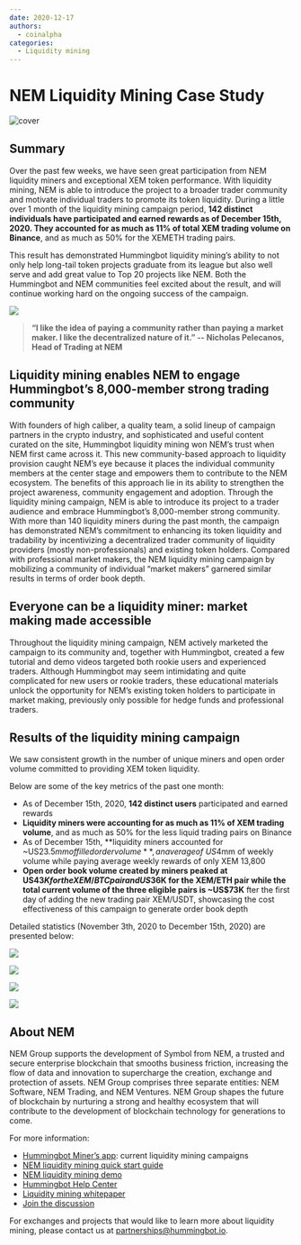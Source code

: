 ```yaml
---
date: 2020-12-17
authors:
  - coinalpha
categories:
  - Liquidity mining
---
```


# NEM Liquidity Mining Case Study

![cover](case-study.png)

## Summary

Over the past few weeks, we have seen great participation from NEM liquidity miners and exceptional XEM token performance. With liquidity mining, NEM is able to introduce the project to a broader trader community and motivate individual traders to promote its token liquidity. During a little over 1 month of the liquidity mining campaign period, **142 distinct individuals have participated and earned rewards as of December 15th, 2020. They accounted for as much as 11% of total XEM trading volume on Binance**, and as much as 50% for the XEMETH trading pairs. 

This result has demonstrated Hummingbot liquidity mining’s ability to not only help long-tail token projects graduate from its league but also well serve and add great value to Top 20 projects like NEM. Both the Hummingbot and NEM communities feel excited about the result, and will continue working hard on the ongoing success of the campaign. 

<!-- more -->

![](price-for-xem.png)

> **“I like the idea of paying a community rather than paying a market maker. I like the decentralized nature of it.” -- Nicholas Pelecanos, Head of Trading at NEM**


## Liquidity mining enables NEM to engage Hummingbot’s 8,000-member strong trading community

With founders of high caliber, a quality team, a solid lineup of campaign partners in the crypto industry, and sophisticated and useful content curated on the site, Hummingbot liquidity mining won NEM’s trust when NEM first came across it. This new community-based approach to liquidity provision caught NEM’s eye because it places the individual community members at the center stage and empowers them to contribute to the NEM ecosystem. 
The benefits of this approach lie in its ability to strengthen the project awareness, community engagement and adoption. Through the liquidity mining campaign, NEM is able to introduce its project to a trader audience and embrace Hummingbot’s 8,000-member strong community. With more than 140 liquidity miners during the past month, the campaign has demonstrated NEM’s commitment to enhancing its token liquidity and tradability by incentivizing a decentralized trader community of liquidity providers (mostly non-professionals) and existing token holders.  Compared with professional market makers, the NEM liquidity mining campaign by mobilizing a community of individual “market makers” garnered similar results in terms of order book depth.  

## Everyone can be a liquidity miner: market making made accessible  

Throughout the liquidity mining campaign, NEM actively marketed the campaign to its community and, together with Hummingbot, created a few tutorial and demo videos targeted both rookie users and experienced traders. Although Hummingbot may seem intimidating and quite complicated for new users or rookie traders, these educational materials unlock the opportunity for NEM’s existing token holders to participate in market making, previously only possible for hedge funds and professional traders. 


## Results of the liquidity mining campaign

We saw consistent growth in the number of unique miners and open order volume committed to providing XEM token liquidity.

Below are some of the key metrics of the past one month:

* As of December 15th, 2020, **142 distinct users** participated and earned rewards
* **Liquidity miners were accounting for as much as 11% of XEM trading volume**, and as much as 50% for the less liquid trading pairs on Binance
* As of December 15th, **liquidity miners accounted for ~US$23.5mm of filled order volume**, an average of ~US$4mm of weekly volume while paying average weekly rewards of only XEM 13,800
* **Open order book volume created by miners peaked at US$43K for the XEM/BTC pair and US$36K for the XEM/ETH pair while the total current volume of the three eligible pairs is ~US$73K** fter the first day of adding the new trading pair XEM/USDT, showcasing the cost effectiveness of this campaign to generate order book depth

Detailed statistics (November 3th, 2020 to December 15th, 2020) are presented below:

![](miner-distinct.png)


![](stacked-oov.png)


![](stacked-fov.png)


![](order-volume-filled.png)

## About NEM
NEM Group supports the development of Symbol from NEM, a trusted and secure enterprise blockchain that smooths business friction, increasing the flow of data and innovation to supercharge the creation, exchange and protection of assets.
NEM Group comprises three separate entities: NEM Software, NEM Trading, and NEM Ventures. NEM Group shapes the future of blockchain by nurturing a strong and healthy ecosystem that will contribute to the development of blockchain technology for generations to come.


For more information:
* [Hummingbot Miner’s app](https://miner.hummingbot.io/): current liquidity mining campaigns
* [NEM liquidity mining quick start guide](https://www.youtube.com/watch?v=7Hc1IciDM7w)
* [NEM liquidity mining demo](https://www.youtube.com/watch?v=YKt42GOIX_Q)
* [Hummingbot Help Center](https://support.hummingbot.io/)
* [Liquidity mining whitepaper](https://coinalpha.com/liquidity-mining-policy)
* [Join the discussion](https://discord.hummingbot.io)

For exchanges and projects that would like to learn more about liquidity mining, please contact us at partnerships@hummingbot.io.
